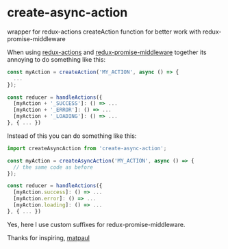 # create-async-action
wrapper for redux-actions createAction function for better work with redux-promise-middleware

When using [redux-actions](https://github.com/acdlite/redux-actions/) and [redux-promise-middleware](https://github.com/pburtchaell/redux-promise-middleware/) together its annoying to do something like this:

```js
const myAction = createAction('MY_ACTION', async () => {
  ...
});

const reducer = handleActions({
  [myAction + '_SUCCESS']: () => ...
  [myAction + '_ERROR']: () => ...
  [myAction + '_LOADING']: () => ...
}, { ... })
```

Instead of this you can do something like this:

```js
import createAsyncAction from 'create-async-action';

const myAction = createAsyncAction('MY_ACTION', async () => {
  // the same code as before
});

const reducer = handleActions({
  [myAction.success]: () => ...
  [myAction.error]: () => ...
  [myAction.loading]: () => ...
}, { ... })
```

Yes, here I use custom suffixes for redux-promise-middleware.

Thanks for inspiring, [matpaul](https://github.com/matpaul)
